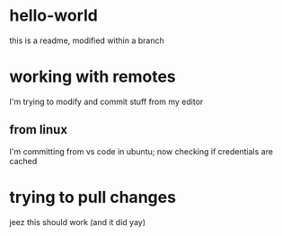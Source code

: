 # hello-world
this is a readme, modified within a branch

# working with remotes
I'm trying to modify and commit stuff from my editor

## from linux
I'm committing from vs code in ubuntu; now checking if credentials are cached

# trying to pull changes
jeez this should work (and it did yay)
